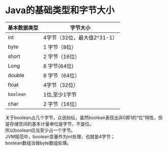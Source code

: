 # Java的基础类型和字节大小

基本数据类型 | 字节大小
---|---
int | 4字节（32位，最大值2^31-1）
byte | 1 字节（8位）
short | 2 字节（16位）
Long | 8 字节(64位)
double | 8 字节（64位）
float | 4字节（32位）
`boolean` | 1位,至少1字节
char | 2 字节（16位）
关于boolean占几个字节，众说纷纭，虽然boolean表现出非0即1的“位”特性，但是存储空间的基本计量单位是字节，不是位。</br>
所以boolean应当至少占一个字节。</br>
JVM规范中，boolean变量作为int处理，也就是4字节；<br/>
boolean数组当做byte数组处理。